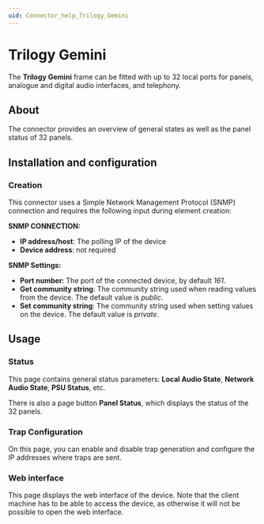 ```yaml
---
uid: Connector_help_Trilogy_Gemini
---
```


# Trilogy Gemini

The **Trilogy Gemini** frame can be fitted with up to 32 local ports for panels, analogue and digital audio interfaces, and telephony.

## About

The connector provides an overview of general states as well as the panel status of 32 panels.

## Installation and configuration

### Creation

This connector uses a Simple Network Management Protocol (SNMP) connection and requires the following input during element creation:

**SNMP CONNECTION:**

- **IP address/host**: The polling IP of the device
- **Device address**: not required

**SNMP Settings:**

- **Port number**: The port of the connected device, by default *161*.
- **Get community string**: The community string used when reading values from the device. The default value is *public*.
- **Set community string**: The community string used when setting values on the device. The default value is *private*.

## Usage

### Status

This page contains general status parameters: **Local Audio State**, **Network Audio State**, **PSU Status**, etc.

There is also a page button **Panel Status**, which displays the status of the 32 panels.

### Trap Configuration

On this page, you can enable and disable trap generation and configure the IP addresses where traps are sent.

### Web interface

This page displays the web interface of the device. Note that the client machine has to be able to access the device, as otherwise it will not be possible to open the web interface.

